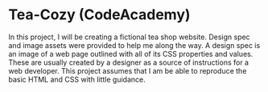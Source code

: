 # Tea-Cozy (CodeAcademy)

In this project, I will be creating a fictional tea shop website.
Design spec and image assets were provided to help me along the way. A design spec is an image of a web page outlined with all of its CSS properties and values. These are usually created by a designer as a source of instructions for a web developer. This project assumes that I am be able to reproduce the basic HTML and CSS with little guidance.
